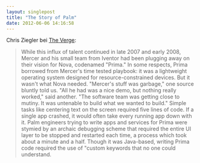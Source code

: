 ```yaml
---
layout: singlepost
title: "The Story of Palm"
date: 2012-06-06 14:16:58
---
```


Chris Ziegler bei [The Verge](http://www.theverge.com/2012/6/5/3062611/palm-webos-hp-inside-story-pre-postmortem):
> While this influx of talent continued in late 2007 and early 2008, Mercer and his small team from Iventor had been plugging away on their vision for Nova, codenamed "Prima." In some respects, Prima borrowed from Mercer's time tested playbook: it was a lightweight operating system designed for resource-constrained devices. But it wasn't what Nova needed. "Mercer's stuff was garbage," one source bluntly told us. "All he had was a nice demo, but nothing really worked," said another. "The software team was getting close to mutiny. It was untenable to build what we wanted to build." Simple tasks like centering text on the screen required five lines of code. If a single app crashed, it would often take every running app down with it. Palm engineers trying to write apps and services for Prima were stymied by an archaic debugging scheme that required the entire UI layer to be stopped and restarted each time, a process which took about a minute and a half. Though it was Java-based, writing Prima code required the use of "custom keywords that no one could understand.